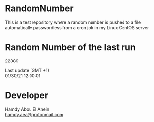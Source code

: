 # RandomNumber    
This is a test repository where a random number is pushed to a file automatically passwordless from a cron job in my Linux CentOS server    
# Random Number of the last run   
22389
      
Last update (GMT +1)    
01/30/21 12:00:01
# Developer    
Hamdy Abou El Anein   
hamdy.aea@protonmail.com
